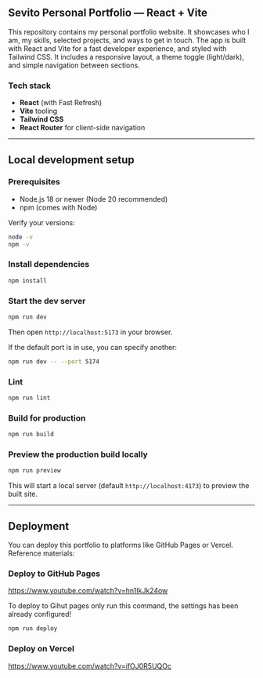 ## Sevito Personal Portfolio — React + Vite

This repository contains my personal portfolio website. It showcases who I am, my skills, selected projects, and ways to get in touch. The app is built with React and Vite for a fast developer experience, and styled with Tailwind CSS. It includes a responsive layout, a theme toggle (light/dark), and simple navigation between sections.

### Tech stack
- **React** (with Fast Refresh)
- **Vite** tooling
- **Tailwind CSS**
- **React Router** for client-side navigation

---

## Local development setup

### Prerequisites
- Node.js 18 or newer (Node 20 recommended)
- npm (comes with Node)

Verify your versions:

```bash
node -v
npm -v
```

### Install dependencies

```bash
npm install
```

### Start the dev server

```bash
npm run dev
```

Then open `http://localhost:5173` in your browser.

If the default port is in use, you can specify another:

```bash
npm run dev -- --port 5174
```

### Lint

```bash
npm run lint
```

### Build for production

```bash
npm run build
```

### Preview the production build locally

```bash
npm run preview
```

This will start a local server (default `http://localhost:4173`) to preview the built site.

---

## Deployment

You can deploy this portfolio to platforms like GitHub Pages or Vercel. Reference materials:

### Deploy to GitHub Pages
https://www.youtube.com/watch?v=hn1IkJk24ow

To deploy to Gihut pages only run this command, the settings has been already configured!

```bash
npm run deploy
```

### Deploy on Vercel
https://www.youtube.com/watch?v=ifOJ0R5UQOc